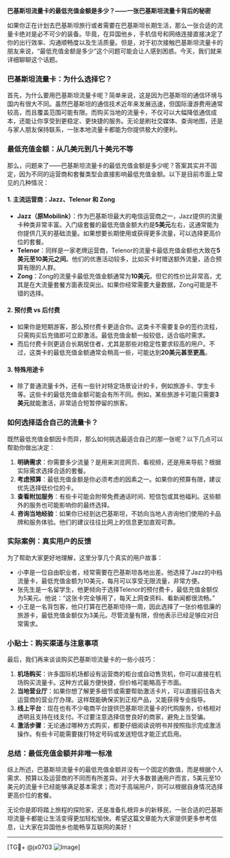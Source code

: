 **巴基斯坦流量卡的最低充值金额是多少？——一张巴基斯坦流量卡背后的秘密**

如果你正在计划去巴基斯坦旅行或者需要在巴基斯坦长期生活，那么一张合适的流量卡绝对是必不可少的装备。毕竟，在异国他乡，手机信号和网络连接直接决定了你的出行效率、沟通顺畅度以及生活质量。但是，对于初次接触巴基斯坦流量卡的朋友来说，“最低充值金额是多少”这个问题可能会让人感到困惑。今天，我们就来详细聊聊这个话题。

### 巴基斯坦流量卡：为什么选择它？

首先，为什么要用巴基斯坦流量卡呢？简单来说，这是因为巴基斯坦的通信环境与国内有很大不同。虽然巴基斯坦的通信技术近年来发展迅速，但国际漫游费用通常较高，而且覆盖范围可能有限。而购买当地的流量卡，不仅可以大幅降低通信成本，还能让你享受到更稳定、更快捷的服务。无论是刷社交媒体、查询地图，还是与家人朋友保持联系，一张本地流量卡都能为你提供极大的便利。

### 最低充值金额：从几美元到几十美元不等

那么，问题来了——巴基斯坦流量卡的最低充值金额是多少呢？答案其实并不固定，因为不同的运营商和套餐类型会直接影响最低充值金额。以下是目前市面上常见的几种情况：

#### 1. **主流运营商：Jazz、Telenor 和 Zong**
   - **Jazz（原Mobilink）**：作为巴基斯坦最大的电信运营商之一，Jazz提供的流量卡种类非常丰富。入门级套餐的最低充值金额大约是**5美元**左右，这通常能为你提供几天的基础流量。如果想要长期使用或获得更多流量，可以选择更高价位的套餐。
   - **Telenor**：同样是一家老牌运营商，Telenor的流量卡最低充值金额也大致在**5美元至10美元之间**。他们的优惠活动较多，比如买卡时赠送额外流量，适合预算有限的人群。
   - **Zong**：Zong的流量卡最低充值金额通常为**10美元**，但它的性价比非常高，尤其是在大流量套餐方面表现突出。如果你经常需要大量数据，Zong可能是不错的选择。

#### 2. **预付费 vs 后付费**
   - 如果你是短期游客，那么预付费卡更适合你。这类卡不需要复杂的签约流程，只需购买后充值即可立即激活。最低充值金额一般较低，适合临时需求。
   - 而后付费卡则更适合长期居住者，尤其是那些对稳定性要求较高的用户。不过，这类卡的最低充值金额通常会稍高一些，可能达到**20美元甚至更高**。

#### 3. **特殊用途卡**
   - 除了普通流量卡外，还有一些针对特定场景设计的卡，例如旅游卡、学生卡等。这些卡的最低充值金额可能会有所不同。例如，某些旅游卡可能只需要**3美元**就能激活，非常适合短暂停留的旅客。

### 如何选择适合自己的流量卡？

既然最低充值金额因卡而异，那么如何挑选最适合自己的那一张呢？以下几点可以帮助你做出决定：

1. **明确需求**：你需要多少流量？是用来浏览网页、看视频，还是用来导航？根据实际需求选择合适的套餐。
2. **考虑预算**：最低充值金额是你必须考虑的因素之一。如果你的预算有限，建议优先选择低价位的卡。
3. **查看附加服务**：有些卡可能会附带免费通话时间、短信包或其他福利。这些额外的服务也可能影响你的最终选择。
4. **咨询当地经验**：如果你已经到达巴基斯坦，不妨向当地人咨询他们使用的卡品牌和服务体验。他们的建议往往比网上的信息更加直观可靠。

### 实际案例：真实用户的反馈

为了帮助大家更好地理解，这里分享几个真实的用户故事：

- 小李是一位自由职业者，经常需要在巴基斯坦各地出差。他选择了Jazz的中档流量卡，最低充值金额为10美元，每月可以享受无限流量，非常方便。
- 张先生是一名留学生，他更倾向于选择Telenor的预付费卡，最低充值金额仅为5美元。他说：“这张卡完全够用了，每天上网查资料、看新闻都很流畅。”
- 小王是一名背包客，他只打算在巴基斯坦待一周，因此选择了一张价格低廉的旅游卡，最低充值金额仅为3美元。尽管流量有限，但他表示已经足够应对日常需求。

### 小贴士：购买渠道与注意事项

最后，我们再来谈谈购买巴基斯坦流量卡的一些小技巧：

1. **机场购买**：许多国际机场都设有运营商的柜台或自动售货机，你可以直接在机场购买流量卡。这种方式最方便快捷，但价格可能略高于市面。
2. **当地营业厅**：如果你想了解更多细节或需要帮助激活卡片，可以直接前往各大运营商的营业厅办理。这样既能确保买到正规产品，又能获得专业指导。
3. **线上平台**：现在也有不少电商平台提供巴基斯坦流量卡的代购服务，价格相对透明且支持在线支付。不过要注意选择信誉良好的商家，避免上当受骗。
4. **激活步骤**：无论通过哪种方式购买，都要仔细阅读说明书并按照指示完成激活操作。有些卡可能需要拨打特定号码或发送短信才能正式启用。

### 总结：最低充值金额并非唯一标准

综上所述，巴基斯坦流量卡的最低充值金额并没有一个固定的数值，而是根据个人需求、预算以及运营商的不同而有所差异。对于大多数普通用户而言，5美元至10美元的流量卡已经能够满足基本需求；而对于高端用户，则可以根据自身情况选择更高价位的套餐。

无论你是即将踏上旅程的探险家，还是准备扎根异乡的新移民，一张合适的巴基斯坦流量卡都能让生活变得更加轻松愉快。希望这篇文章能为大家提供更多参考信息，让大家在异国他乡也能畅享互联网的美好！

---

[TG💪+ @jx0703 ![Image](https://github.com/user-attachments/assets/dbca1d08-cadb-493c-b0ec-ad6f7a83f270)]